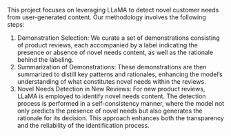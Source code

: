 This project focuses on leveraging LLaMA to detect novel customer needs from user-generated content. Our methodology involves the following steps:
1. Demonstration Selection:
We curate a set of demonstrations consisting of product reviews, each accompanied by a label indicating the presence or absence of novel needs content, as well as the rationale behind the labeling.
2. Summarization of Demonstrations:
These demonstrations are then summarized to distill key patterns and rationales, enhancing the model’s understanding of what constitutes novel needs within the reviews.
3. Novel Needs Detection in New Reviews:
For new product reviews, LLaMA is employed to identify novel needs content. The detection process is performed in a self-consistency manner, where the model not only predicts the presence of novel needs but also generates the rationale for its decision. This approach enhances both the transparency and the reliability of the identification process.
